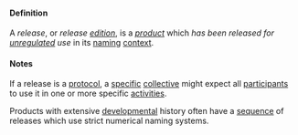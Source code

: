 #### Definition

A *release*, or *release [edition](https://github.com/gcassel/Modular-Organizing-Terminology/blob/master/terms/edition.md)*, is a *[product](https://github.com/gcassel/Modular-Organizing-Terminology/blob/master/terms/product.md)* which *has been released for [unregulated](https://github.com/gcassel/Modular-Organizing-Terminology/blob/master/terms/regulate.md) use* in its [naming](https://github.com/gcassel/Modular-Organizing-Terminology/blob/master/terms/name.md) [context](https://github.com/gcassel/Modular-Organizing-Terminology/blob/master/terms/context.md).

#### Notes

If a release is a [protocol](https://github.com/gcassel/Modular-Organizing-Terminology/blob/master/terms/protocol.md), a [specific](https://github.com/gcassel/Modular-Organizing-Terminology/blob/master/terms/specific.md) [collective](https://github.com/gcassel/Modular-Organizing-Terminology/blob/master/terms/collective.md) might expect all [participants](https://github.com/gcassel/Modular-Organizing-Terminology/blob/master/terms/participate.md) to use it in one or more specific [activities](https://github.com/gcassel/Modular-Organizing-Terminology/blob/master/terms/activity.md).

Products with extensive [developmental](https://github.com/gcassel/Modular-Organizing-Terminology/blob/master/terms/develop.md) history often have a [sequence](https://github.com/gcassel/Modular-Organizing-Terminology/blob/master/terms/sequence.md) of releases which use strict numerical naming systems.
